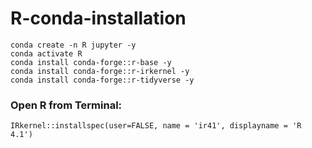 # R-conda-installation

```
conda create -n R jupyter -y
conda activate R
conda install conda-forge::r-base -y
conda install conda-forge::r-irkernel -y
conda install conda-forge::r-tidyverse -y
```

### Open R from Terminal:
`IRkernel::installspec(user=FALSE, name = 'ir41', displayname = 'R 4.1')`
